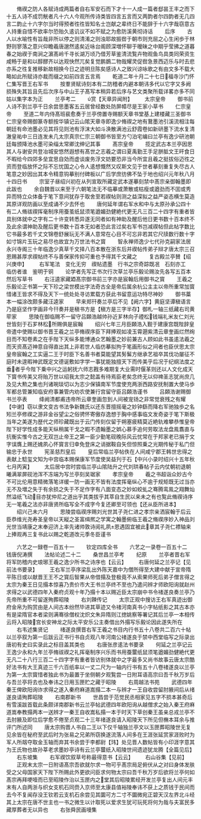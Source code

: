 <!-- { "loadSidebar": true } -->
　　脩禊之防人各赋诗成两篇者自右军安石而下才十一人成一篇者郄昙王丰之而下十五人诗不成罚觥者凡十六人今观所传诗类皆四言五言而又两韵者尔四韵者无几四言二韵止十六字尔当时得预者徃徃皆知名士岂献之辈终日不能辞于十六字哉窃意古人持重自惜不欲率尔恐贻久逺讥议不如不赋之为愈防溪黄彻诗话
　　后序
　　古人以水喻性有旨哉非所以停之则清淆之则浊耶故振辔于朝市则充屈之心生闲歩于林野则寥落之意兴仰瞻羲唐邈然逺矣近咏台阁顾深増怀聊于暧昧之中期乎莹拂之道暮春之始禊于南涧之濵髙岭千寻长湖万顷乃借芳草鉴清流覧卉物观鱼鸟具类同荣资生咸畅于是和以醇醪齐以达观快然兀矣复觉鹏鷃二物哉耀灵促辔急景西迈乐与时去悲亦系之徃复推移新故相换今日之迹明旦陈矣感诗人之致兴谅咏歌之有由文多不载大略如此所赋诗亦裁而缀之如前四言五言焉
　　乾道二年十月二十七日福寺沙门怀仁集写晋王右军书
　　按羣贤赋诗刻本有二防稽者内避本朝讳多代以它字又多阙损殊失其旨且先后次序与中山王子髙写本稍异若后序与艺文类聚所载详畧亦多不同姑以集字本为正
　　兰亭考二
　　赏【天章异闻附】
　　太宗皇帝
　　御书前人诗不到兰亭千日余尝思墨客五云居曾经数处防屏幛尽是王家小草书
　　仁宗皇帝
　　至道二年内侍髙班裴愈奏于兰亭傍置寺赐额天章书堂基上建楼藏三圣御书仁宗皇帝赐御篆寺额按华镇记云山隂天章寺即逸少脩禊之地有鵞墨池引溪流相注每朝廷有命池墨必见其将见则池有浮沫大如斗涣散满池云舒霞卷如新研墨下流水复清澈皇祐中三日连发未几太宗真宗仁宗三朝御书皆至方勺泊宅编曰兰亭有逸少研池朝廷每颁降池水墨可染缁太常卿沈绅记其事
　　髙宗皇帝
　　揽定武古本兰亭因思其人与谢安共登冶城安悠然遐想有髙世之志羲之谓曰夏禹勤王手足胼胝文王旰食日不暇给今四郊多垒宜思自効而虚谈废务浮文妨要恐非当今所宜且羲之挺拔俗迈徃之资而登临放怀之际不忘忧国之心令人逺想慨然又叹斯文见于世者摹刻重复失尽古人笔意之妙因出其本令精意钩摹别付碑板以广后学庶彷佛不坠于地也绍兴元年秋八月十四日书
　　宗室子昼绍兴初在从列宣取所藏定武本遂摹刻禁中髙宗亲御翰墨即此跋也
　　余自魏晋以来至于六朝笔法无不临摹或萧散或枯瘦或遒劲而不囬或秀异而特立众体备于笔下意间犹存于取舍至若禊帖则测之益深拟之益严姿态横生莫造其原详观防画以至成诵不少去怀也
　　唐何延年谓右军水和中与太原孙承公四十有二人脩祓禊挥毫制序用蚕茧纸鼠须笔遒媚劲健絶代更无凡三百二十四字有重者皆具别体就中之字有二十许变转悉异遂无同者如有神助及醒后他日更书数十百本终不及此余谓神助及醒后更书数十百本无如者恐此言过矣右军书岂减禊帖但此帖字数比它书最多若千丈文锦卷舒展玩无不满人意常在心目不可忘非若其它尺牍数行数十字如寸锦片玉玩之易尽也故宜为万世法书之寳
　　智永禅师逸少七代孙克嗣家法居永兴寺阁三十年临逸少真草千文择八百本散在浙东后并禊帖传弟子辩才唐太宗三召恩赐甚厚求禊帖终不与善保家传抑可重也予得其千文藏之
　　复古殿兰亭賛【绍兴庚申】
　　右军笔法　变化无穷　禊帖遗墨　行书之宗奇踪既冺　石刻亦工　临仿者谁　鉴明于铜
　　论学者先写正书次行次草兰亭乐毅论赐汝先各写五百本然后写草书
　　右汪逵家藏廼髙宗御书前三字亦是宸翰后用御书之寳
　　王羲之乐毅论正书第一天下珍之梁世模出字法奇古全是帝后属余杭公主主以帝所重常加寳惜诸王皆求不得及天下一统处处寻访累载方获此书留意运功特尽神妙
　　御书藁本一幅涂改颇多藏汪逵家
　　早来郑幵奏兰亭后不见【阙六字】黄庭坚谭稹语言乃是庭坚作字画非今幵奏并是稹书方是【稹方是三字半存】御札一轴三纸藏右司黄荦家
　　思陵在御临赐不一留守吕頥浩越帅孙近芗林向子禋松钱端礼米友仁刘光世皆刻于石芗林松所赐俱是宸翰
　　绍兴七年三月臣頥浩入觐于建康宫既陛辞皇帝遣中使赐以御书晋王羲之兰亭脩禊序臣下拜捧观如凌玉霄遡紫清云章奎画烂然绚目而不知卷素之在手陛下天纵多能博通众艺翰墨之妙前兼古人顾如此书虽逺法羲之而天资髙迈神意自得直出其上非若世人临仿摹拟拘于笔画形似之间者也臣伏思太宗皇帝宸翰之工实逼二王于时臣下名善书者莫能望其髣髴方继承艺祖卒其伐功屡征不庭时未遑暇神武既定文德诞敷如字学一事犹能独擅天下而传美乎后况于纪纲法度之垂者乎今陛下乗中兴之运躬抚六师志戡多难期复大业需时偃革则还以人文化成天下寳书传美又将贻万世以绍我太宗之懿盖有待焉臣老矣念终无以仰禆圣志犹尚庶几及见大勲之集也刋诸琬琰切以为志少保镇南军节度使充两浙西路安抚制置大使马歩军都总管兼知临安府事兼管内劝农使兼行宫留守臣吕頥浩谨书
　　吕頥浩谢赐御书兰亭表
　　绛阙清都甫违帝所云章奎画忽到人间被宠钖之非常觉衰残之有耀【中谢】窃以隶文变古书法争新魏氏以还东晋擅摇毫之妙钟繇而降右军驰独歩之名矧兰亭修禊之游非金谷望尘之俗骋怀寄傲存逸想于胸中感事临文发奇姿于笔下斯极当年之美遂为歴代之师珍藏既出于云门传刻仅留于朔塞疲精莫近絶轨难攀恭惟皇帝陛下好学性成多能天纵稍属干戈之暇不遗翰墨之娯心慕手追何劳取法龙盘鳯翥直与抗衡实惟今古之无双岂止帝王之第一臣少勤笔砚晚际风云忧常在于邦家老已捐于文字误膺上赐还媿夙心怀寳言归幸免登床之诮据鞍自矢但惊照乗之光期传秘于私门但输忠于永世
　　宪圣慈烈皇后
　　皇后常临兰亭帖佚在人间咸宁郡王韩世忠得之表献上騐玺文知为中宫临本赐保康军节度使吴益刋于石【中兴小录时绍兴十五年秋七月丙寅】
　　太后居中宫时尝临兰亭山隂陆升之代刘珙春帖子云内仗朝初退朝曦满翠屏砚池浑不冻端为写兰亭刻吴琚家
　　孝宗皇帝
　　羲之书超诣众妙古今不可比伦用意精微落笔详缓一防一画无不皆有法度挥毫纵心不逾于规矩既无过当亦无不及増之失于有余损之失于不足作字有八面变态之妙如蛟虬之骞腾鸾鳯之翔舞灿然溢纸飞动目亦犹仲尼之道出乎其类拔乎其萃自生民以来未之有也覧此脩禊诗序无一笔羲之法亦非唐贤所临写全不成字今复还卿至可领也【还从臣所进本】
　　绍兴己未六月
　　思陵尝临禊序赐刘光世其子尧仁进之孝宗亲洒宸翰于后云臣恭维光尧寿圣皇帝以天縦之圣富缉熈之学寓之翰墨俯临王羲之脩禊序妙入神品刘光世当靖康之末奉迎济上率先诸帅敦诗阅礼夙恩遇固宜被此章其子尧仁褾轴来上捧观再三复书此以赐之乾道改元季冬臣谨书

　　六艺之一録卷一百五十一
　　钦定四库全书
　　六艺之一录卷一百五十二　　钱唐倪涛撰
　　法帖论述二十二
　　桑世昌兰亭考
　　纪原
　　兰亭者晋右军将军防稽内史琅琊王羲之逸少所书之诗序也【云云】
　　右唐何延之兰亭记【见前法书要录】
　　王右军兰亭序梁乱出外陈天嘉中为僧所得至大建中献于宣帝隋平陈日或以献晋王王不之寳后智果从帝借搨及登极竟不从索果师死后弟子僧言得之太宗为秦王日见搨本惊喜乃贵价市大王书兰亭终不至也乃遣问辨才师欧阳询就赵州求得之以武德四年入秦府贞观十年乃搨十本以赐近臣太宗崩中书令禇遂良奏兰亭乃先帝所重不可留遂殉葬昭陵
　　右刘餗传记
　　太宗正观中搜访王右军真迹出御府金帛为购赏由是人间古本纷然毕进其草迹又令禇河南真书小字帖纸影之其古本亦有是梁隋官本者梁则满骞徐僧权沈炽文朱异隋则江揔姚察等署记其后兰亭一本相传云将入昭陵宫长安神龙之际太平安乐公主奏借出外搨写乐毅论因此遂失所在
　　右韦述集贤记
　　禇遂良撰晋右军王羲之书目内行书五十八卷共二百六十帖以兰亭叙为第一后跋云正书行书自贞观八年河南公禇遂良于禁中西堂临写之际录出唐初有史曰实录此之标目盖其类也
　　右唐张彦逺法书要录
　　何延之兰亭记云王逸少永和九年兰亭脩祓禊之礼挥毫制序兴乐而书用蚕蠒纸鼠须笔遒媚劲健絶代更无凡二十八行三百二十四字字有重者皆访别体就中之字最多又尚书故事云唐太宗酷好法书有大王真迹三千六百纸率以一丈二尺为一轴内行书有五十八卷禇遂良以兰亭为第一太宗寳惜者独此书为最置于坐侧朝夕观覧尝一日附耳语高宗曰吾千秋万岁后与吾兰亭将去也及奉讳之日用玉匣贮之藏于昭陵
　　右周越法书苑
　　武德四年秦王俾欧阳询诈求得之遂入秦府麻道嵩搨二本一与辨才一王自收尝留肘腋间后从禇遂良请殉葬昭陵
　　右南郡新书
　　世昌尝于范觉民丞相家见五字不损本甚奇后有雪溪跋首载此条颇详南郡新书云兰亭帖武德四年欧阳询从越僧求之始入秦王府麻道嵩奉教搨两本一送辨才一秦王自收嵩私搨一本于时天下草创秦王虽亲总戎兰亭不去肘腋及即位后学愈不倦至贞观二十三年禇遂良请入昭陵天下所见但橅本耳余与推评门所述同
　　唐太宗购晋人书自二王以下仅千轴独兰亭文以玉匣葬昭陵世无复见余皆在秘府至武后时为张易之兄弟所窃换遂流落人间多在王涯张延赏家涯败时为军人所刼夺取金玉轴而弃其书余尝于李都尉【玮】处见晋人数帖皆有小印涯字意其为王氏物也故孙莘老求墨妙亭诗有云兰亭蠒纸入昭陵世间遗迹犹龙腾【全篇见后】
　　右东坡集
　　右军禊饮叙草号称最得意书【云云】
　　右山谷集【见前】
　　正观末太宗一日附语髙宗吾欲就尔求一物可乎髙宗局足俯伏从之对曰身体发肤受之父母国家天下陛下所赐此外更欲问臣求何物太宗曰吾千秋万岁后欲将兰亭何如髙宗再拜哽噎而已至昭陵作治以玉匣内之堂其后昭陵累经开发兰亭复出人间元丰末有人自两浙与织女支机石同赍入京师至太康县值裕陵奉讳不获上之质钱于民间而去今不复闻存没王钦若云支机石余尝见其圜可方二寸不圜微宛正碧天汉左界北斗经其上太宗在唐不世主也一书之微生以计取死以爱求生犹可玩死将何为哉与夫富民多藏厚葬者无以异也
　　右张舜民画墁集
